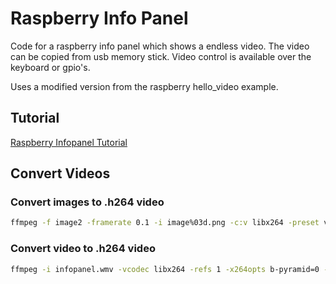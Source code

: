 # Raspberry Info Panel

Code for a raspberry info panel which shows a endless video.
The video can be copied from usb memory stick.
Video control is available over the keyboard or gpio's.


Uses a modified version from the raspberry hello_video example.


## Tutorial

[Raspberry Infopanel Tutorial](https://www.my-tech-projects.com/raspberry-infopanel/)

## Convert Videos
### Convert images to .h264 video
```sh
ffmpeg -f image2 -framerate 0.1 -i image%03d.png -c:v libx264 -preset veryslow -qp 18 -pix_fmt yuv420p -r 25 infopanel.h264
```
### Convert video to .h264 video
```sh
ffmpeg -i infopanel.wmv -vcodec libx264 -refs 1 -x264opts b-pyramid=0 -profile:v main -level:v 4.1 -r 25 infopanel.h264
```

